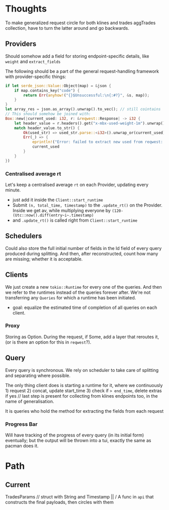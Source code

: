 # Thoughts
To make generalized request circle for both klines and trades aggTrades collection, have to turn the latter around and go backwards.

## Providers
Should somehow add a field for storing endpoint-specific details, like `weight` and `extract_fields`

The following should be a part of the general request-handling framework with provider-specific things:
```rust
if let serde_json::Value::Object(map) = &json {
    if map.contains_key("code") {
        return Err(anyhow!("{}$Unsuccessful:\n{:#?}", &s, map));
    }
}
let array_res = json.as_array().unwrap().to_vec(); // still cointains `serde_json::Value` objects. And as such, we don't care which exactly
// This should somehow be joined with:
Box::new(|current_used: i32, r: &reqwest::Response| -> i32 {
    let header_value = r.headers().get("x-mbx-used-weight-1m").unwrap();
    match header_value.to_str() {
        Ok(used_str) => used_str.parse::<i32>().unwrap_or(current_used),
        Err(_) => {
            eprintln!("Error: failed to extract new used from reqwest::Response");
            current_used
        }
    }
})
```

### Centralised average rt
Let's keep a centralised average `rt` on each Provider, updating every minute.

- just add it inside the `Client::start_runtime`
- Submit `(n, total_time, timestamp)` to the `.update_rt()` on the Provider. Inside we get av, while multiplying everyone by `(120-(Utc::now().diff(entry~i~.timestamp)`
- and `.update_rt()` is called right from `Client::start_runtime`

## Schedulers
Could also store the full initial number of fields in the Id field of every query produced during splitting.
And then, after reconstructed, count how many are missing; whether it is acceptable.

## Clients
We just create a new `tokio::Runtime` for every one of the queries. And then we refer to the runtimes instead of the queries forever after.
We're not transferring any `Queries` for which a runtime has been initiated.

- goal: equalize the estimated time of completion of all queries on each client.

### Proxy
Storing as Option<String>.
During the request, if Some, add a layer that reroutes it, (or is there an option for this in `reqwest`?).

## Query
Every query is synchronous. We rely on scheduler to take care of splitting and separating where possible.

The only thing client does is starting a runtime for it, where we continuously 1) request 2) concat, update start_time 3) check if `> end_time`, delete extras if yes
  // last step is present for collecting from klines endpoints too, in the name of generalisation.

It is queries who hold the method for extracting the fields from each request

### Progress Bar
Will have tracking of the progress of every query (in its initial form) eventually; but the output will be thrown into a tui, exactly the same as pacman does it.

# Path
## Current
TradesParams // struct with String and Timestamp
 ||
 \/
A func in `api` that constructs the final payloads, then circles with them
